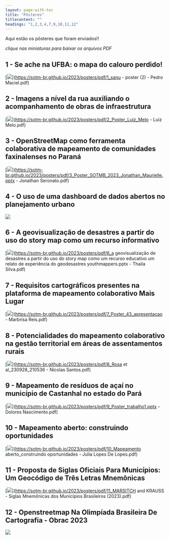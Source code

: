 ```yaml
---
layout: page-with-toc
title: "Pôsteres"
titlecontent: ""
headings: "1,2,3,4,7,9,10,11,12"
---
```




<style>
  body {
    counter-reset: poster-submission;
  }
  h2::before {

    font-weight: bold;
  }
  #toc li a {
    padding-top: 4px;
    padding-bottom: 4px;
  }
</style>

<!-- Many followed the call for posters and the results are AMAZING. We thank all participants for the great work! Some more information can be found on our [call for posters](/calls/posters) page. -->

Aqui estão os pôsteres que foram enviados!! 

*clique nas miniaturas para baixar os arquivos PDF*


<h2 id="1">1 - Se ache na UFBA: o mapa do calouro perdido!</h2>

[<img src="https://sotm-br.github.io/2023/posters/thumbnails/1.jpg" style="max-height:300px; max-width:300px;">](https://sotm-br.github.io/2023/posters/pdf/1_sanu - poster (2) - Pedro Maciel.pdf)

<h2 id="2">2 - Imagens a nível da rua auxiliando o acompanhamento de obras de infraestrutura</h2>

[<img src="https://sotm-br.github.io/2023/posters/thumbnails/2.jpg" style="max-height:300px; max-width:300px;">](https://sotm-br.github.io/2023/posters/pdf/2_Poster_Luiz_Melo - Luiz Melo.pdf)

<h2 id="3">3 - OpenStreetMap como ferramenta colaborativa de mapeamento de comunidades faxinalenses no Paraná</h2>

[<img src="https://sotm-br.github.io/2023/posters/thumbnails/3.jpg" style="max-height:300px; max-width:300px;">](https://sotm-br.github.io/2023/posters/pdf/3_Poster_SOTMB_2023_Jonathan_Maurielle.pptx - Jonathan Seronato.pdf)

<h2 id="4">4 - O uso de uma dashboard de dados abertos no planejamento urbano</h2>

[<img src="https://sotm-br.github.io/2023/posters/thumbnails/4.jpg" style="max-height:300px; max-width:300px;">](https://sotm-br.github.io/2023/posters/pdf/4_poster_jaqueline.pdf)

<h2 id="6">6 - A geovisualização de desastres a partir do uso do story map como um recurso informativo</h2>

[<img src="https://sotm-br.github.io/2023/posters/thumbnails/6.jpg" style="max-height:300px; max-width:300px;">](https://sotm-br.github.io/2023/posters/pdf/6_a geovisualização de desastres a partir do uso do story map como um recurso educativo um relato de experiência do geodesastres youthmappers.pptx - Thaila Silva.pdf)

<h2 id="7">7 - Requisitos cartográficos presentes na plataforma de mapeamento colaborativo Mais Lugar</h2>

[<img src="https://sotm-br.github.io/2023/posters/thumbnails/7.jpg" style="max-height:300px; max-width:300px;">](https://sotm-br.github.io/2023/posters/pdf/7_Poster_43_apresentacao - Marbrisa Reis.pdf)

<h2 id="8">8 - Potencialidades do mapeamento colaborativo na gestão territorial em áreas de assentamentos rurais</h2>

[<img src="https://sotm-br.github.io/2023/posters/thumbnails/8.jpg" style="max-height:300px; max-width:300px;">](https://sotm-br.github.io/2023/posters/pdf/8_Rosa et al_230928_210536 - Nicolas Santos.pdf)

<h2 id="9">9 - Mapeamento de resíduos de açaí no município de Castanhal no estado do Pará</h2>

[<img src="https://sotm-br.github.io/2023/posters/thumbnails/9.jpg" style="max-height:300px; max-width:300px;">](https://sotm-br.github.io/2023/posters/pdf/9_Poster_trabalho1.pptx - Dolores Nascimento.pdf)

<h2 id="10">10 - Mapeamento aberto: construindo oportunidades</h2>

[<img src="https://sotm-br.github.io/2023/posters/thumbnails/10.jpg" style="max-height:300px; max-width:300px;">](https://sotm-br.github.io/2023/posters/pdf/10_Mapeamento aberto_construindo oportunidades - Julia Lopes De Lopes.pdf)

<h2 id="11">11 - Proposta de Siglas Oficiais Para Municípios: Um Geocódigo de Três Letras Mnemônicas</h2>

[<img src="https://sotm-br.github.io/2023/posters/thumbnails/11.jpg" style="max-height:300px; max-width:300px;">](https://sotm-br.github.io/2023/posters/pdf/11_MARSITCH and KRAUSS - Siglas Mnemônicas dos Municípios Brasileiros (2023).pdf)

<h2 id="12">12 - Openstreetmap Na Olimpíada Brasileira De Cartografia - Obrac 2023</h2>

[<img src="https://sotm-br.github.io/2023/posters/thumbnails/12.jpg" style="max-height:300px; max-width:300px;">](https://sotm-br.github.io/2023/posters/pdf/12_Raquel-posterEXTRA_ExposicaoOBRAC2023_.pdf)
